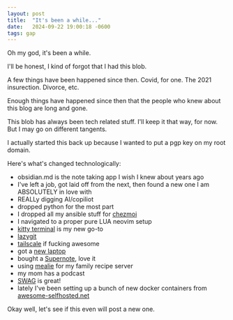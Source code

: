 ```yaml
---
layout: post
title:  "It's been a while..."
date:   2024-09-22 19:00:18 -0600
tags: gap
---
```


Oh my god, it's been a while.

I'll be honest, I kind of forgot that I had this blob.

A few things have been happened since then. Covid, for one. The 2021 insurection. Divorce, etc.

Enough things have happened since then that the people who knew about this blog are long and gone.

This blob has always been tech related stuff. I'll keep it that way, for now. But I may go on different tangents.

I actually started this back up because I wanted to put a pgp key on my root domain.

Here's what's changed technologically:
 - obsidian.md is the note taking app I wish I knew about years ago
 - I've left a job, got laid off from the next, then found a new one I am ABSOLUTELY in love with
 - REALLy digging AI/copiliot
 - dropped python for the most part
 - I dropped all my ansible stuff for [chezmoi](https://chezmoi.io)
 - I navigated to a proper pure LUA neovim setup
 - [kitty terminal](https://sw.kovidgoyal.net/kitty/) is my new go-to
 - [lazygit](https://github.com/jesseduffield/lazygit)
 - [tailscale](https://tailscale.com/) if fucking awesome
 - got a [new laptop](https://www.mi.com/redmi-books/16-pro)
 - bought a [Supernote](https://supernote.com/pages/supernote-nomad), love it
 - using [mealie](https://mealie.io) for my family recipe server
 - my mom has a podcast
 - [SWAG](https://docs.linuxserver.io/general/swag/) is great!
 - lately I've been setting up a bunch of new docker containers from [awesome-selfhosted.net](https://awesome-selfhosted.net)

 Okay well, let's see if this even will post a new one.
